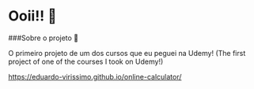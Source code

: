 # Ooii!! 👻

###Sobre o projeto 🌟

O primeiro projeto de um dos cursos que eu peguei na Udemy!
(The first project of one of the courses I took on Udemy!)

https://eduardo-virissimo.github.io/online-calculator/
